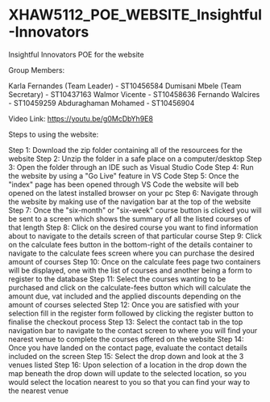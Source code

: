 # XHAW5112_POE_WEBSITE_Insightful-Innovators
Insightful Innovators POE for the website 

Group Members: 

Karla Fernandes (Team Leader) - ST10456584 
Dumisani Mbele (Team Secretary) - ST10437163 
Walmor Vicente - ST10458636 
Fernando Walcires - ST10459259 
Abduraghaman Mohamed - ST10456904

Video Link: https://youtu.be/g0McDbYh9E8

Steps to using the website:

Step 1: Download the zip folder containing all of the resourcees for the website
Step 2: Unzip the folder in a safe place on a computer/desktop
Step 3: Open the folder through an IDE such as Visual Studio Code
Step 4: Run the website by using a "Go Live" feature in VS Code
Step 5: Once the "index" page has been opened through VS Code the website will beb opened on the latest installed browser on your pc
Step 6: Navigate through the website by making use of the navigation bar at the top of the website
Step 7: Once the "six-month" or "six-week" course button is clicked you will be sent to a screen which shows the summary of all the listed courses of that length
Step 8: Click on the desired course you want to find information about to navigate to the details screen of that particular course
Step 9: Click on the calculate fees button in the bottom-right of the details container to navigate to the calculate fees screen where you can purchase the desired amount of courses
Step 10: Once on the calculate fees page two containers will be displayed, one with the list of courses and another being a form to register to the database
Step 11: Select the courses wanting to be purchased and click on the calculate-fees button which will calculate the amount due, vat included and the applied discounts depending on the amount of courses selected
Step 12: Once you are satisfied with your selection fill in the register form followed by clicking the register button to finalise the checkout process
Step 13: Select the contact tab in the top navigation bar to navigate to the contact screen to where you will find your nearest venue to complete the courses offered on the website
Step 14: Once you have landed on the contact page, evaluate the contact details included on the screen
Step 15: Select the drop down and look at the 3 venues listed
Step 16: Upon selection of a location in the drop down the map beneath the drop down will update to the selected location, so you would select the location nearest to you so that you can find your way to the nearest venue
